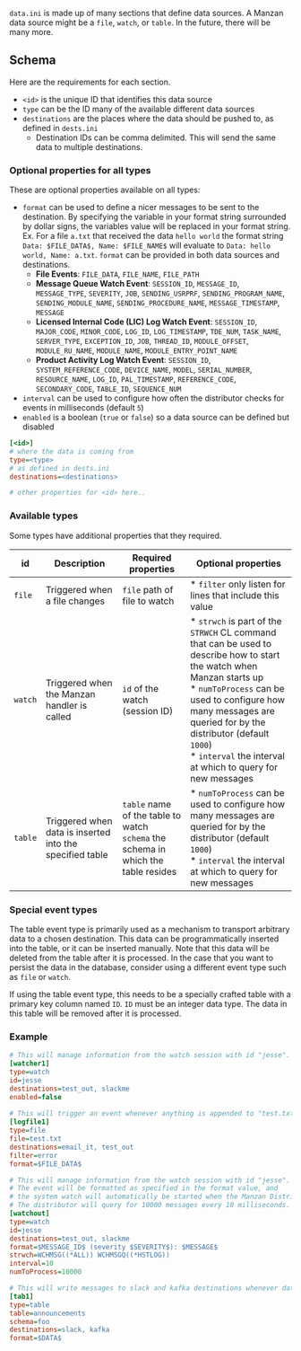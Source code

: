 `data.ini` is made up of many sections that define data sources. A Manzan data source might be a `file`, `watch`, or `table`. In the future, there will be many more.

## Schema

Here are the requirements for each section.

* `<id>` is the unique ID that identifies this data source
* `type` can be the ID many of the available different data sources
* `destinations` are the places where the data should be pushed to, as defined in `dests.ini`
   * Destination IDs can be comma delimited. This will send the same data to multiple destinations.


### Optional properties for all types

These are optional properties available on all types:

* `format` can be used to define a nicer messages to be sent to the destination. By specifying the variable in your format string surrounded by dollar signs, the variables value will be replaced in your format string. Ex. For a file `a.txt` that received the data `hello world` the format string `Data: $FILE_DATA$, Name: $FILE_NAME$` will evaluate to `Data: hello world, Name: a.txt`. `format` can be provided in both data sources and destinations.
   * **File Events**: `FILE_DATA`, `FILE_NAME`, `FILE_PATH`
   * **Message Queue Watch Event**: `SESSION_ID`, `MESSAGE_ID`, `MESSAGE_TYPE`, `SEVERITY`, `JOB`, `SENDING_USRPRF`, `SENDING_PROGRAM_NAME`, `SENDING_MODULE_NAME`, `SENDING_PROCEDURE_NAME`, `MESSAGE_TIMESTAMP`, `MESSAGE`
   * **Licensed Internal Code (LIC) Log Watch Event**: `SESSION_ID`, `MAJOR_CODE`, `MINOR_CODE`, `LOG_ID`, `LOG_TIMESTAMP`, `TDE_NUM`, `TASK_NAME`, `SERVER_TYPE`, `EXCEPTION_ID`, `JOB`, `THREAD_ID`, `MODULE_OFFSET`, `MODULE_RU_NAME`, `MODULE_NAME`, `MODULE_ENTRY_POINT_NAME`
   * **Product Activity Log Watch Event**: `SESSION_ID`, `SYSTEM_REFERENCE_CODE`, `DEVICE_NAME`, `MODEL`, `SERIAL_NUMBER`, `RESOURCE_NAME`, `LOG_ID`, `PAL_TIMESTAMP`, `REFERENCE_CODE`, `SECONDARY_CODE`, `TABLE_ID`, `SEQUENCE_NUM`
* `interval` can be used to configure how often the distributor checks for events in milliseconds (default `5`)
* `enabled` is a boolean (`true` or `false`) so a data source can be defined but disabled

```ini
[<id>]
# where the data is coming from
type=<type>
# as defined in dests.ini
destinations=<destinations>

# other properties for <id> here..
```

### Available types

Some types have additional properties that they required.

| id      | Description                                 | Required properties            | Optional properties                                                                                                        |
|---------|---------------------------------------------|--------------------------------|-----------------------------------------------------------------------------------------------------------------------|
| `file`  | Triggered when a file changes               | `file` path of file to watch   | * `filter` only listen for lines that include this value                                                                |
| `watch` | Triggered when the Manzan handler is called | `id` of the watch (session ID) | * `strwch` is part of the `STRWCH` CL command that can be used to describe how to start the watch when Manzan starts up <br> * `numToProcess` can be used to configure how many messages are queried for by the distributor (default `1000`) <br> * `interval` the interval at which to query for new messages|
| `table` | Triggered when data is inserted into the specified table | `table` name of the table to watch  <br> `schema` the schema in which the table resides | * `numToProcess` can be used to configure how many messages are queried for by the distributor (default `1000`) <br> * `interval` the interval at which to query for new messages|

### Special event types
The table event type is primarily used as a mechanism to transport arbitrary data to a chosen destination. This data can be programmatically inserted into the table, or it can be inserted manually. Note that this data will be deleted from the table after it is processed. In the case that you want to persist the data in the database, consider using a different event type such as `file` or `watch`.

If using the table event type, this needs to be a specially crafted table with a primary key column named `ID`. `ID` must be an integer data type. The data in this table will be removed after it is processed. 

### Example

```ini
# This will manage information from the watch session with id "jesse". It is disabled.
[watcher1]
type=watch
id=jesse
destinations=test_out, slackme
enabled=false
​
# This will trigger an event whenever anything is appended to "test.txt"
[logfile1]
type=file
file=test.txt
destinations=email_it, test_out
filter=error
format=$FILE_DATA$

# This will manage information from the watch session with id "jesse".
# The event will be formatted as specified in the format value, and
# the system watch will automatically be started when the Manzan Distributor is run.
# The distributor will query for 10000 messages every 10 milliseconds.
[watchout]
type=watch
id=jesse
destinations=test_out, slackme
format=$MESSAGE_ID$ (severity $SEVERITY$): $MESSAGE$ 
strwch=WCHMSG((*ALL)) WCHMSGQ((*HSTLOG))
interval=10
numToProcess=10000

# This will write messages to slack and kafka destinations whenever data is inserted into the foo.announcements table
[tab1]
type=table
table=announcements
schema=foo
destinations=slack, kafka
format=$DATA$ 
```
